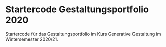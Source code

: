 # Startercode Gestaltungsportfolio 2020

Startercode für das Gestaltungsportfolio im Kurs Generative Gestaltung im Wintersemester 2020/21.